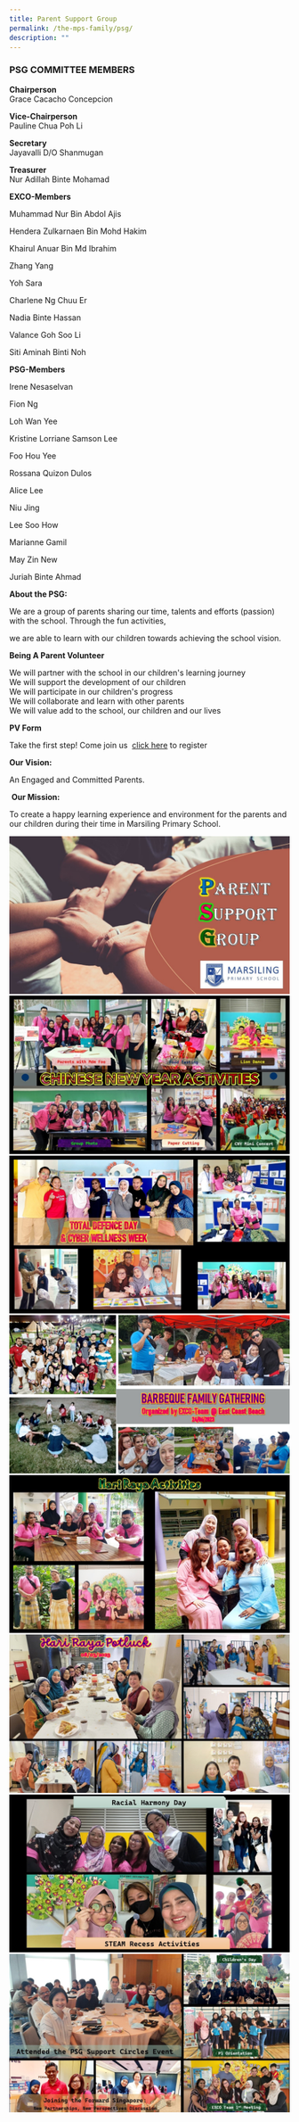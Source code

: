 ```yaml
---
title: Parent Support Group
permalink: /the-mps-family/psg/
description: ""
---
```

### **PSG COMMITTEE MEMBERS**

 **Chairperson**  
Grace Cacacho Concepcion

**Vice-Chairperson**  
Pauline Chua Poh Li

**Secretary**  
Jayavalli D/O Shanmugan

**Treasurer**  
Nur Adillah Binte Mohamad

**EXCO-Members**

Muhammad Nur Bin Abdol Ajis

Hendera Zulkarnaen Bin Mohd Hakim

Khairul Anuar Bin Md Ibrahim

Zhang Yang

Yoh Sara

Charlene Ng Chuu Er

Nadia Binte Hassan

Valance Goh Soo Li

Siti Aminah Binti Noh

**PSG-Members**

Irene Nesaselvan

Fion Ng

Loh Wan Yee

Kristine Lorriane Samson Lee

Foo Hou Yee

Rossana Quizon Dulos

Alice Lee

Niu Jing

Lee Soo How

Marianne Gamil

May Zin New

Juriah Binte Ahmad


**About the PSG:**

We are a group of parents sharing our time, talents and efforts (passion) with the school. Through the fun activities,

we are able to learn with our children towards achieving the school vision.

**Being A Parent Volunteer** 

We will partner with the school in our children's learning journey  
We will support the development of our children  
We will participate in our children's progress  
We will collaborate and learn with other parents  
We will value add to the school, our children and our lives

**PV Form** 

Take the first step! Come join us  [click here](https://form.gov.sg/63620bee2fec1f00120d65c2) to register

**Our Vision:**

An Engaged and Committed Parents.

 **Our Mission:**

To create a happy learning experience and environment for the parents and our children during their time in Marsiling Primary School.

![](/images/PSG/psg_01.JPG)
![](/images/PSG/psg_02.JPG)
![](/images/PSG/psg_03.JPG)
![](/images/PSG/psg_04.JPG)
![](/images/PSG/psg_05.JPG)
![](/images/PSG/psg_06.JPG)
![](/images/PSG/psg_07.JPG)
![](/images/PSG/psg_08.JPG)